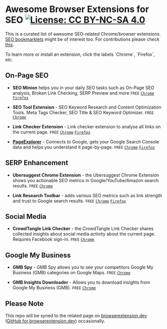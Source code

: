 # Awesome Browser Extensions for SEO [![License: CC BY-NC-SA 4.0](https://licensebuttons.net/l/by-nc-sa/4.0/80x15.png)](https://creativecommons.org/licenses/by-nc-sa/4.0/)

This is a curated list of awesome SEO-related Chrome/browser extensions. [SEO bookmarklets](https://github.com/Awesome-SEO/seo-bookmarklets) might be of interest too. For contributions please check [this](https://github.com/Awesome-SEO/seo-browser-extensions/blob/master/CONTRIBUTIONS.md).

<content>
To learn more or install an extension, click the labels `Chrome`, `Firefox`, etc.


## On-Page SEO

- **SEO Minion** helps you in your daily SEO tasks such as On-Page SEO analysis, Broken Link Checking, SERP Preview and more `FREE` [`Chrome`](https://chrome.google.com/webstore/detail/ahrefs-seo-toolbar/hgmoccdbjhknikckedaaebbpdeebhiei) [`Firefox`](https://addons.mozilla.org/en-US/firefox/addon/seo-minion/)

- **SEO Tool Extension** - SEO Keyword Research and Content Optimization Tools. Meta Tags Checker, SEO Title & SEO Keyword Optimizer. `FREE` [`Chrome`](https://chrome.google.com/webstore/detail/seo-tool-extension-meta-%20/ilcppocoelkoplmgkffgdnfgngibpici) <!--<img src="/images/SEO-Chrome-Extensions/seo-tool-extension.jpg" alt="Preview of the SEO Tool Extension" style="max-height: 250px;">-->

- **Link Checker Extension** - Link checker extension to analyse all links on the current page. `FREE` [`Chrome`](https://chrome.google.com/webstore/detail/free-backlink-checker-by/nifeadedgedikheglfngocdgfidiiimi/) [`Firefox`](https://addons.mozilla.org/en-US/firefox/addon/free-backlink-checker-by-lrt) <!--<img src="/images/SEO-Chrome-Extensions/link-research-checker.png" alt="Demo of Link Checker Extension" style="max-height: 250px;">-->

- [**PageExplorer**](https://pageexplorer.net) - Connects to Google, gets your Google Search Console data and helps you understand it page-by-page. `FREE` [`Chrome`](https://chrome.google.com/webstore/detail/pageexplorer/bddlccnclehmmpgmkhboflgpanfijicj) [`Firefox`](https://addons.mozilla.org/en-US/firefox/addon/pageexplorer/) <!--<img src="/images/SEO-Chrome-Extensions/page-explorer.png" alt="Screenshot of PageExplorer Chrome Extension" style="max-height: 250px;">-->


## SERP Enhancement

- **Ubersuggest Chrome Extension** - the Ubersuggest Chrome Extension shows you actionable SEO metrics in Google/YouTube/Amazon search results. `FREE` [`Chrome`](https://chrome.google.com/webstore/detail/ubersuggest/nmpgaoofmjlimabncmnmnopjabbflegf)

- **Link Research Toolbar** - adds various SEO metrics such as link strength and trust to Google search results. `FREE` [`Chrome`](https://chrome.google.com/webstore/detail/link-research-seo-toolbar/eagkigdnclikabndlojagifehppodooi/) [`Firefox`](https://addons.mozilla.org/en-US/firefox/addon/link-research-seo-toolbar/) <!--<img src="/images/SEO-Chrome-Extensions/link-research-toolbar.png" alt="SEO Toolbar Preview" style="max-height: 250px;">-->


## Social Media

- **CrowdTangle Link Checker** - the CrowdTangle Link Checker shares collected insights about social media activity about the current page. Requires Facebook sign-in. `FREE` [`Chrome`](https://chrome.google.com/webstore/detail/crowdtangle-link-checker/klakndphagmmfkpelfkgjbkimjihpmkh)


## Google My Business

- **GMB Spy** - GMB Spy allows you to see your competitors Google My Business (GMB) categories on Google Maps. `FREE` [`Chrome`](https://chrome.google.com/webstore/detail/gmbspy/hijfnlgdhfpmnckieikhinolopcolofe)

- **GMB Insights Downloader** - Allows you to download insights from Google My Business (GMB). `FREE` [`Chrome`](https://chrome.google.com/webstore/detail/easy-gmb-insights-downloa/imoioechhbofpmjjkcdalahngimajehl)


</content>

## Please Note

This repo will be syned to the related page on [browserextension.dev](https://browserextension.dev/seo-chrome-extensions) ([GitHub for browserextension.dev](https://github.com/spekulatius/browserextension.dev/)) occasionally.
